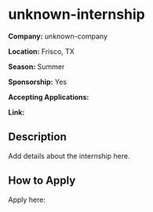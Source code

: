 # unknown-internship

**Company:** unknown-company

**Location:** Frisco, TX

**Season:** Summer

**Sponsorship:** Yes

**Accepting Applications:** 

**Link:** []()

## Description

Add details about the internship here.

## How to Apply

Apply here: []()
